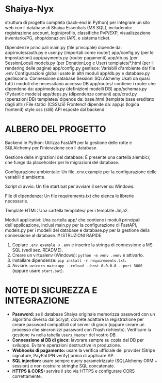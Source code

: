 # Shaiya-Nyx
struttura di progetto completa (back-end in Python) per integrare un sito web con il database di Shaiya Essentials (MS SQL), includendo: registrazione account, login/profilo, classifiche PvP/EXP, visualizzazione inventario/PG, shop/donazioni (AP), e sistema ticket.

Dipendenze principali
main.py (file principale) dipende da:
app/routes/auth.py e user.py (importati come router)
app/config.py (per le impostazioni)
app/payments.py (router pagamenti)
app/db.py (per SessionLocal)
models.py (per DonationLog e User)
templates/*.html (per il rendering delle pagine)
app/config.py gestisce:
Variabili d'ambiente dal file .env
Configurazioni globali usate in altri moduli
app/db.py e database.py gestiscono:
Connessione database
Sessioni SQLAlchemy
Usati da quasi tutti i moduli che necessitano accesso DB
app/routes/ contiene i router che dipendono da:
app/models.py (definizioni modelli DB)
app/schemas.py (Pydantic models)
app/deps.py (dipendenze comuni)
app/crud.py (operazioni DB)
templates/ dipende da:
base.html (template base ereditato dagli altri)
File statici (CSS/JS)
Frontend/ dipende da:
app.js (logica frontend)
style.css (stili)
API esposte dal backend

# ALBERO DEL PROGETTO
Backend in Python: Utilizza FastAPI per la gestione delle rotte e SQLAlchemy per l'interazione con il database.

Gestione delle migrazioni del database: È presente una cartella alembic/, che funge da placeholder per le migrazioni del database.

Configurazione ambientale: Un file .env.example per la configurazione delle variabili d'ambiente.

Script di avvio: Un file start.bat per avviare il server su Windows.

File di dipendenze: Un file requirements.txt che elenca le librerie necessarie.

Template HTML: Una cartella templates/ per i template Jinja2.

Moduli applicativi: Una cartella app/ che contiene i moduli principali dell'applicazione, inclusi main.py per la configurazione di FastAPI, models.py per i modelli del database e database.py per la gestione della connessione al database.
    # ISTRUZIONI RAPIDE

1. Copiare `.env.example` -> `.env` e inserire la stringa di connessione a MS SQL (vedi sez. README).
2. Creare un virtualenv (Windows): `python -m venv .venv` e attivarlo.
3. Installare dipendenze: `pip install -r requirements.txt`.
4. Avviare: `uvicorn main:app --reload --host 0.0.0.0 --port 8000` (oppure usare `start.bat`).

# NOTE DI SICUREZZA E INTEGRAZIONE

- **Password:** se il database Shaiya originale memorizza password con un algoritmo diverso dal bcrypt, dovrete adattare la registrazione per creare password compatibili col server di gioco (oppure creare un processo che sincronizzi password con l'hash richiesto). Verificare la gestione `Pw` nella tabella `Users_Master` del vostro DB.
- **Connessione al DB di gioco:** lavorare sempre su copia del DB per sviluppo. Evitare operazioni destructive in produzione.
- **Webhooks di pagamento:** usare la verifica ufficiale dei provider (Stripe signature, PayPal IPN verify) prima di applicare AP.
- **SQL injection:** usare sempre query parametrizzate (SQLAlchemy ORM + session) e non costruire stringhe SQL concatenate.
- **HTTPS & CORS:** servire il sito via HTTPS e configurare CORS correttamente.

